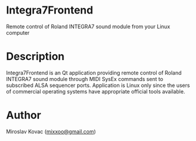 # Integra7Frontend
Remote control of Roland INTEGRA7 sound module from your Linux computer

# Description

Integra7Frontend is an Qt application providing remote control of Roland INTEGRA7 sound module
through MIDI SysEx commands sent to subscribed ALSA sequencer ports.
Application is Linux only since the users of commercial operating systems 
have appropriate official tools available.

# Author

Miroslav Kovac (mixxoo@gmail.com)